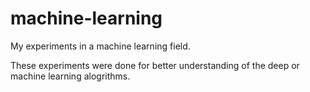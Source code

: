# machine-learning
My experiments in a machine learning field.

These experiments were done for better understanding of the deep or machine learning alogrithms.
